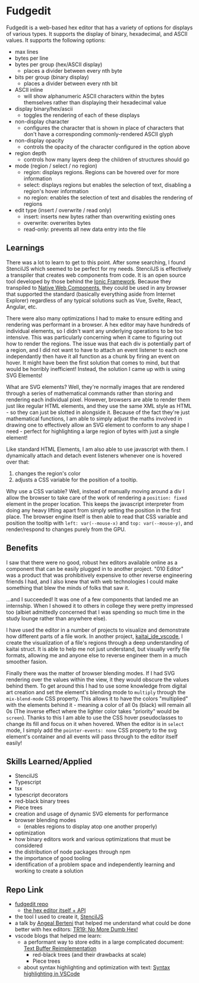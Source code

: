 # Fudgedit

Fudgedit is a web-based hex editor that has a variety of options for displays of various types. It supports the display of binary, hexadecimal, and ASCII values. It supports the following options:

- max lines
- bytes per line
- bytes per group (hex/ASCII display)
  - places a divider between every nth byte
- bits per group (binary display)
  - places a divider between every nth bit
- ASCII inline
  - will show alphanumeric ASCII characters within the bytes themselves rather than displaying their hexadecimal value
- display binary/hex/ascii
  - toggles the rendering of each of these displays
- non-display character
  - configures the character that is shown in place of characters that don't have a corresponding commonly-rendered ASCII glyph
- non-display opacity
  - controls the opacity of the character configured in the option above
- region depth
  - controls how many layers deep the children of structures should go
- mode (region / select / no region)
  - region: displays regions. Regions can be hovered over for more information
  - select: displays regions but enables the selection of text, disabling a region's hover information
  - no region: enables the selection of text and disables the rendering of regions
- edit type (insert / overwrite / read only)
  - insert: inserts new bytes rather than overwriting existing ones
  - overwrite: overwrites bytes
  - read-only: prevents all new data entry into the file

## Learnings

There was a lot to learn to get to this point. After some searching, I found StencilJS which seemed to be perfect for my needs. StencilJS is effectively a transpiler that creates web components from code. It is an open source tool developed by those behind the [Ionic Framework](https://ionicframework.com/). Because they transpiled to [Native Web Components](https://developer.mozilla.org/en-US/docs/Web/API/Web_components), they could be used in any browser that supported the standard (basically everything aside from Internet Explorer) regardless of any typical solutions such as Vue, Svelte, React, Angular, etc.

There were also many optimizations I had to make to ensure editing and rendering was performant in a browser. A hex editor may have hundreds of individual elements, so I didn't want any underlying operations to be too intensive. This was particularly concerning when it came to figuring out how to render the regions. The issue was that each div is potentially part of a region, and I did not want to have to attach an event listener to each one independantly then have it all function as a chunk by firing an event on hover. It might have been the first solution that comes to mind, but that would be horribly inefficient! Instead, the solution I came up with is using SVG Elements!

What are SVG elements? Well, they're normally images that are rendered through a series of mathematical commands rather than storing and rendering each individual pixel. However, browsers are able to render them just like regular HTML elements, and they use the same XML style as HTML - so they can just be slotted in alongside it. Because of the fact they're just mathematical functions, I am able to simply adjust the maths involved in drawing one to effectively allow an SVG element to conform to any shape I need - perfect for highlighting a large region of bytes with just a single element!

Like standard HTML Elements, I am also able to use javascript with them. I dynamically attach and detach event listeners whenever one is hovered over that:
  1. changes the region's color
  2. adjusts a CSS variable for the position of a tooltip. 

Why use a CSS variable? Well, instead of manually moving around a div I allow the browser to take care of the work of rendering a `position: fixed` element in the proper location. This keeps the javascript interpreter from doing any heavy lifting apart from simply setting the position in the first place. The browser engine itself is then able to read that CSS variable and position the tooltip with `left: var(--mouse-x)` and `top: var(--mouse-y)`, and render/respond to changes purely from the GPU.

## Benefits

I saw that there were no good, robust hex editors available online as a component that can be easily plugged in to another project. "010 Editor" was a product that was prohibitively expensive to other reverse engineering friends I had, and I also knew that with web technologies I could make something that blew the minds of folks that saw it.

...and I succeeded! It was one of a few components that landed me an internship. When I showed it to others in college they were pretty impressed too (albiet admittedly concerned that I was spending so much time in the study lounge rather than anywhere else).

I have used the editor in a number of projects to visualize and demonstrate how different parts of a file work. In another project, [kaitai_ide_vscode](./Projects/2019/kaitai_ide_vscode.md), I create the visualization of a file's regions through a deep understanding of kaitai struct. It is able to help me not just understand, but visually verify file formats, allowing me and anyone else to reverse engineer them in a much smoother fasion.

Finally there was the matter of browser blending modes. If I had SVG rendering over the values within the view, it they would obscure the values behind them. To get around this I had to use some knowledge from digital art creation and set the element's blending mode to `multiply` through the `mix-blend-mode` CSS property. This allows it to have the colors "multiplied" with the elements behind it - meaning a color of all 0s (black) will remain all 0s (The inverse effect where the lighter color takes "priority" would be `screen`). Thanks to this I am able to use the CSS hover pseudoclasses to change its fill and focus on it when hovered. When the editor is in `select` mode, I simply add the `pointer-events: none` CSS property to the svg element's container and all events will pass through to the editor itself easily!


## Skills Learned/Applied

- StencilJS
- Typescript
- tsx
- typescript decorators
- red-black binary trees
- Piece trees
- creation and usage of dynamic SVG elements for performance
- browser blending modes
  - (enables regions to display atop one another properly) 
- optimization
- how binary editors work and various optimizations that must be considered
- the distribution of node packages through npm
- the importance of good tooling
- identification of a problem space and independently learning and working to create a solution

## Repo Link

- [fudgedit repo](https://github.com/fudgepop01/fudgedit)
  - [the hex editor itself + API](https://github.com/fudgepop01/fudgedit/tree/master/src/components/hex-editor)
- the tool I used to create it, [StencilJS](https://stenciljs.com/)
- a talk by [Angeal Berteni](https://twitter.com/angealbertini?ref_src=twsrc%5Egoogle%7Ctwcamp%5Eserp%7Ctwgr%5Eauthor) that helped me understand what could be done better with hex editors: [TR19: No More Dumb Hex!](https://youtu.be/264OmDG8m7M)
- vscode blogs that helped me learn:
  - a performant way to store edits in a large complicated document: [Text Buffer Reimplementation](https://code.visualstudio.com/blogs/2018/03/23/text-buffer-reimplementation)
    - red-black trees (and their drawbacks at scale)
    - Piece trees
  - about syntax highlighting and optimization with text: [Syntax highlighting in VSCode](https://code.visualstudio.com/blogs/2017/02/08/syntax-highlighting-optimizations)
